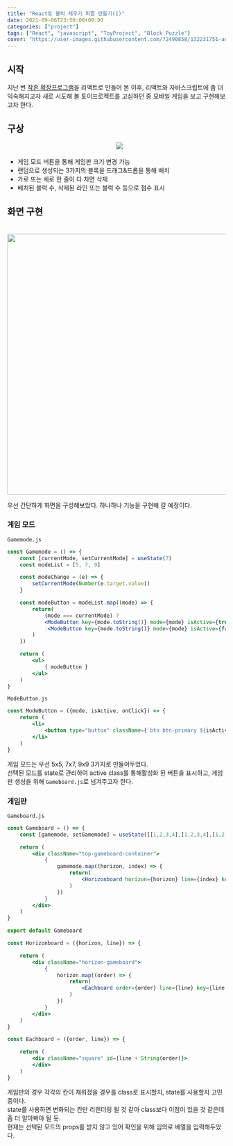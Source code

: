 ```yaml
---
title: "React로 블럭 채우기 퍼즐 만들기(1)"
date: 2021-09-06T23:50:00+09:00
categories: ["project"]
tags: ["React", "javascript", "ToyProject", "Block Puzzle"]
cover: "https://user-images.githubusercontent.com/72490858/132231751-adb886ad-6f00-4375-bacc-1e78888b7954.PNG"
---
```

## 시작
지난 번 [작혼 확장프로그램](https://github.com/kms-97/mahjang_extension)을 리액트로 만들어 본 이후,
리액트와 자바스크립트에 좀 더 익숙해지고자 새로 시도해 볼 토이프로젝트를 고심하던 중 모바일 게임을 보고 구현해보고자 한다.

## 구상
<p align="center">
　<img src="https://user-images.githubusercontent.com/72490858/132230491-ef0fdb72-41b1-4e90-84f7-c082d3b36ba1.PNG">
</p>

- 게임 모드 버튼을 통해 게임판 크기 변경 가능
- 랜덤으로 생성되는 3가지의 블록을 드래그&드롭을 통해 배치
- 가로 또는 세로 한 줄이 다 차면 삭제
- 배치된 블럭 수, 삭제된 라인 또는 블럭 수 등으로 점수 표시

## 화면 구현
<p align="center">
　<img src="https://user-images.githubusercontent.com/72490858/132231751-adb886ad-6f00-4375-bacc-1e78888b7954.PNG" width="600px">
</p>
우선 간단하게 화면을 구성해보았다. 하나하나 기능을 구현해 갈 예정이다.

### 게임 모드
`Gamemode.js`
```jsx
const Gamemode = () => {
    const [currentMode, setCurrentMode] = useState(7)
    const modeList = [5, 7, 9]

    const modeChange = (e) => {
        setCurrentMode(Number(e.target.value))
    }

    const modeButton = modeList.map((mode) => {
        return(
            (mode === currentMode) ?
            <ModeButton key={mode.toString()} mode={mode} isActive={true} onClick={modeChange}/>
            :<ModeButton key={mode.toString()} mode={mode} isActive={false} onClick={modeChange}/>
        )
    })

    return (
        <ul>
            { modeButton }
        </ul>
    )
}
```
`ModeButton.js`
```jsx
const ModeButton = ({mode, isActive, onClick}) => {
    return (
        <li>
            <button type="button" className={`btn btn-primary ${isActive?'active':''}`} data-bs-toggle="button" autoComplete="off" onClick={onClick} value={mode}>{mode}x{mode}</button>
        </li>
    )
}
```
게임 모드는 우선 5x5, 7x7, 9x9 3가지로 만들어두었다.<br>
선택된 모드를 state로 관리하여 active class를 통해활성화 된 버튼을 표시하고, 게임판 생성을 위해 `Gameboard.js`로 넘겨주고자 한다.


### 게임판
`Gameboard.js`
```jsx
const Gameboard = () => {
    const [gamemode, setGamemode] = useState([[1,2,3,4],[1,2,3,4],[1,2,3,4],[1,2,3,4]])

    return (
        <div className="top-gameboard-container">
            {
                gamemode.map((horizon, index) => {
                    return(
                        <Horizonboard horizon={horizon} line={index} key={"h" + index}/>
                    )
                })
            }
        </div>
    )
}

export default Gameboard

const Horizonboard = ({horizon, line}) => {

    return (
        <div className="horizon-gameboard">
            {
                horizon.map((order) => {
                    return(
                        <Eachboard order={order} line={line} key={line + String(order)}/>
                    )
                })
            }
        </div>
    )
}

const Eachboard = ({order, line}) => {

    return (
        <div className="square" id={line + String(order)}>
        </div>
    )
}
```
게임판의 경우 각각의 칸이 채워졌을 경우를 class로 표시할지, state를 사용할지 고민 중이다.<br>
state를 사용하면 변화되는 칸만 리렌더링 될 것 같아 class보다 이점이 있을 것 같은데 좀 더 알아봐야 될 듯.<br>
현재는 선택된 모드의 props를 받지 않고 있어 확인을 위해 임의로 배열을 입력해두었다.<br>